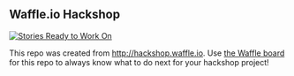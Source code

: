 ## Waffle.io Hackshop

[![Stories Ready to Work On](https://badge.waffle.io/wonton888/1234.svg?label=ready&title=Cards%20Ready%20To%20Work%20On)](https://waffle.io/wonton888/1234)

This repo was created from http://hackshop.waffle.io. Use [the Waffle board](https://waffle.io/wonton888/1234) for this repo to always know what to do next for your hackshop project!